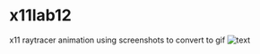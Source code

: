 # x11lab12
x11 raytracer animation using screenshots to convert to gif
![text](https://i.imgur.com/N7Na9gV.gif)
